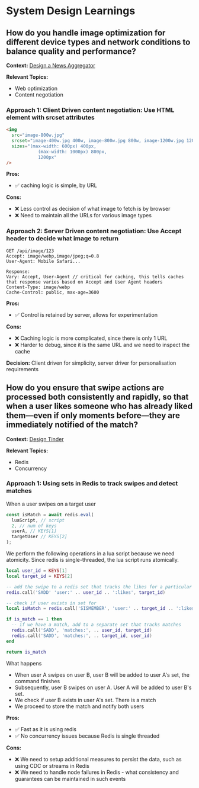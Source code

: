 # System Design Learnings

## How do you handle image optimization for different device types and network conditions to balance quality and performance?

**Context:** [Design a News Aggregator](https://www.hellointerview.com/learn/system-design/problem-breakdowns/google-news)

**Relevant Topics:**

- Web optimization
- Content negotiation

### Approach 1: Client Driven content negotiation: Use HTML element with srcset attributes

```html
<img
  src="image-800w.jpg"
  srcset="image-400w.jpg 400w, image-800w.jpg 800w, image-1200w.jpg 1200w"
  sizes="(max-width: 600px) 400px, 
            (max-width: 1000px) 800px, 
            1200px"
/>
```

**Pros:**

- ✅ caching logic is simple, by URL

**Cons:**

- ❌ Less control as decision of what image to fetch is by browser
- ❌ Need to maintain all the URLs for various image types

### Approach 2: Server Driven content negotiation: Use Accept header to decide what image to return

```
GET /api/image/123
Accept: image/webp,image/jpeg;q=0.8
User-Agent: Mobile Safari...

Response:
Vary: Accept, User-Agent // critical for caching, this tells caches that response varies based on Accept and User Agent headers
Content-Type: image/webp
Cache-Control: public, max-age=3600
```

**Pros:**

- ✅ Control is retained by server, allows for experimentation

**Cons:**

- ❌ Caching logic is more complicated, since there is only 1 URL
- ❌ Harder to debug, since it is the same URL and we need to inspect the cache

**Decision:** Client driven for simplicity, server driver for personalisation requirements

## How do you ensure that swipe actions are processed both consistently and rapidly, so that when a user likes someone who has already liked them—even if only moments before—they are immediately notified of the match?

**Context:** [Design Tinder](https://www.hellointerview.com/learn/system-design/problem-breakdowns/tinder)

**Relevant Topics:**

- Redis
- Concurrency

### Approach 1: Using sets in Redis to track swipes and detect matches

When a user swipes on a target user

```javascript
const isMatch = await redis.eval(
  luaScript, // script
  2, // num of keys
  userA, // KEYS[1]
  targetUser // KEYS[2]
);
```

We perform the following operations in a lua script because we need atomicity. Since redis is single-threaded, the lua script runs atomically.

```lua
local user_id = KEYS[1]
local target_id = KEYS[2]

-- add the swipe to a redis set that tracks the likes for a particular user
redis.call('SADD' 'user:' .. user_id .. ':likes', target_id)

-- check if user exists in set for
local isMatch = redis.call('SISMEMBER', 'user:' .. target_id .. ':likes', user_id)

if is_match == 1 then
  -- if we have a match, add to a separate set that tracks matches
  redis.call('SADD', 'matches:', .. user_id, target_id)
  redis.call('SADD', 'matches:', .. target_id, user_id)
end

return is_match
```

What happens

- When user A swipes on user B, user B will be added to user A's set, the command finishes
- Subsequently, user B swipes on user A. User A will be added to user B's set.
- We check if user B exists in user A's set. There is a match
- We proceed to store the match and notify both users

**Pros:**

- ✅ Fast as it is using redis
- ✅ No concurrency issues because Redis is single threaded

**Cons:**

- ❌ We need to setup additional measures to persist the data, such as using CDC or streams in Redis
- ❌ We need to handle node failures in Redis - what consistency and guarantees can be maintained in such events
